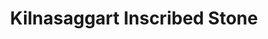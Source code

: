 ---
title: "Kilnasaggart Inscribed Stone"
address: "Newry Tourist Information Centre, Bagenal's Castle Castle Street, Newry, Co. Down, BT34 2DA"
tel: "+44 (0)28 3031 3170"
county: "Down"
category: "Monuments"
type: "Content"
lat: "54.07988739013672"
lng: "-6.376859188079834"
---